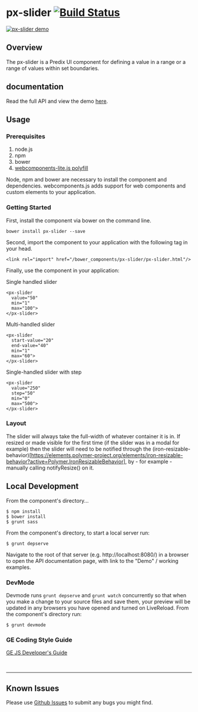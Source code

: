 # px-slider [![Build Status](https://travis-ci.org/PredixDev/px-slider.svg?branch=master)](https://travis-ci.org/PredixDev/px-slider)

[![px-slider demo](px-slider.png?raw=true)](https://github.com/PredixDev/px-slider)

## Overview

The px-slider is a Predix UI component for defining a value in a range or a range of values within set boundaries.

## documentation

Read the full API and view the demo [here](https://predixdev.github.io/px-slider).

## Usage

### Prerequisites
1. node.js
2. npm
3. bower
4. [webcomponents-lite.js polyfill](https://github.com/webcomponents/webcomponentsjs)

Node, npm and bower are necessary to install the component and dependencies. webcomponents.js adds support for web components and custom elements to your application.

### Getting Started

First, install the component via bower on the command line.

```
bower install px-slider --save
```

Second, import the component to your application with the following tag in your head.

```
<link rel="import" href="/bower_components/px-slider/px-slider.html"/>
```

Finally, use the component in your application:

Single handled slider
```
<px-slider
  value="50"
  min="1"
  max="100">
</px-slider>
```

Multi-handled slider
```
<px-slider
  start-value="20"
  end-value="40"
  min="1"
  max="60">
</px-slider>
```

Single-handled slider with step
```
<px-slider
  value="250"
  step="50"
  min="0"
  max="500">
</px-slider>
```

### Layout

The slider will always take the full-width of whatever container it is in.
If resized or made visible for the first time (if the slider was in a modal for example) then the slider will need to be notified through the (iron-resizable-behavior)[https://elements.polymer-project.org/elements/iron-resizable-behavior?active=Polymer.IronResizableBehavior], by - for example - manually calling notifyResize() on it.


## Local Development

From the component's directory...

```
$ npm install
$ bower install
$ grunt sass
```

From the component's directory, to start a local server run:

```
$ grunt depserve
```

Navigate to the root of that server (e.g. http://localhost:8080/) in a browser to open the API documentation page, with link to the "Demo" / working examples.


### DevMode
Devmode runs `grunt depserve` and `grunt watch` concurrently so that when you make a change to your source files and save them, your preview will be updated in any browsers you have opened and turned on LiveReload.
From the component's directory run:

```
$ grunt devmode
```

### GE Coding Style Guide
[GE JS Developer's Guide](https://github.com/GeneralElectric/javascript)

<br />
<hr />

## Known Issues

Please use [Github Issues](https://github.com/PredixDev/px-slider/issues) to submit any bugs you might find.
